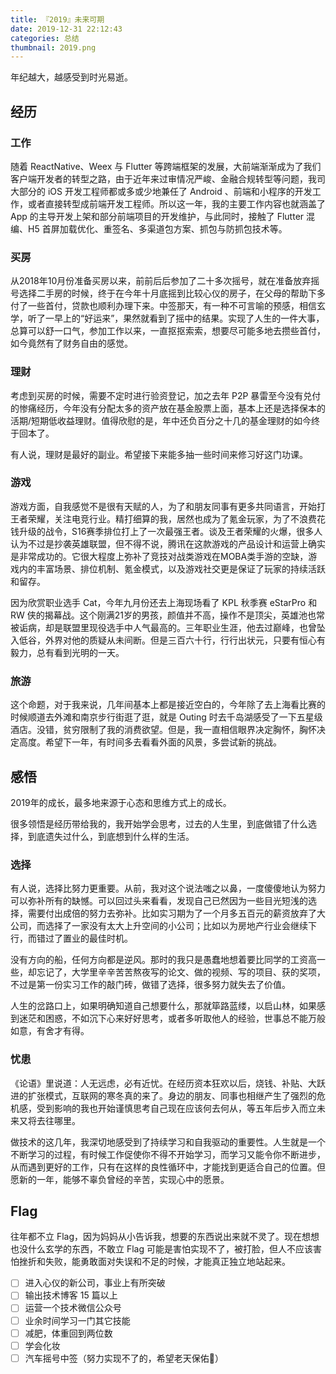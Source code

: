 ```yaml
---
title: 『2019』未来可期
date: 2019-12-31 22:12:43
categories: 总结
thumbnail: 2019.png
---
```


年纪越大，越感受到时光易逝。

<!--more-->

## 经历

### 工作

随着 ReactNative、Weex 与 Flutter 等跨端框架的发展，大前端渐渐成为了我们客户端开发者的转型之路，由于近年来过审情况严峻、金融合规转型等问题，我司大部分的 iOS 开发工程师都或多或少地兼任了 Android 、前端和小程序的开发工作，或者直接转型成前端开发工程师。所以这一年，我的主要工作内容也就涵盖了 App 的主导开发上架和部分前端项目的开发维护，与此同时，接触了 Flutter 混编、H5 首屏加载优化、重签名、多渠道包方案、抓包与防抓包技术等。

### 买房

从2018年10月份准备买房以来，前前后后参加了二十多次摇号，就在准备放弃摇号选择二手房的时候，终于在今年十月底摇到比较心仪的房子，在父母的帮助下多付了一些首付，贷款也顺利办理下来。中签那天，有一种不可言喻的预感，相信玄学，听了一早上的“好运来”，果然就看到了摇中的结果。实现了人生的一件大事，总算可以舒一口气，参加工作以来，一直抠抠索索，想要尽可能多地去攒些首付，如今竟然有了财务自由的感觉。

### 理财

考虑到买房的时候，需要不定时进行验资登记，加之去年 P2P 暴雷至今没有兑付的惨痛经历，今年没有分配太多的资产放在基金股票上面，基本上还是选择保本的活期/短期低收益理财。值得欣慰的是，年中还负百分之十几的基金理财的如今终于回本了。

有人说，理财是最好的副业。希望接下来能多抽一些时间来修习好这门功课。

### 游戏

游戏方面，自我感觉不是很有天赋的人，为了和朋友同事有更多共同语言，开始打王者荣耀，关注电竞行业。精打细算的我，居然也成为了氪金玩家，为了不浪费花钱升级的战令，S16赛季排位打上了一次最强王者。谈及王者荣耀的火爆，很多人认为不过是抄袭英雄联盟，但不得不说，腾讯在这款游戏的产品设计和运营上确实是非常成功的。它很大程度上弥补了竞技对战类游戏在MOBA类手游的空缺，游戏内的丰富场景、排位机制、氪金模式，以及游戏社交更是保证了玩家的持续活跃和留存。

因为欣赏职业选手 Cat，今年九月份还去上海现场看了 KPL 秋季赛 eStarPro 和 RW 侠的揭幕战。这个刚满21岁的男孩，颜值并不高，操作不是顶尖，英雄池也常被诟病，却是联盟里现役选手中人气最高的。三年职业生涯，他去过巅峰，也曾坠入低谷，外界对他的质疑从未间断。但是三百六十行，行行出状元，只要有恒心有毅力，总有看到光明的一天。

### 旅游

这个命题，对于我来说，几年间基本上都是接近空白的，今年除了去上海看比赛的时候顺道去外滩和南京步行街逛了逛，就是 Outing 时去千岛湖感受了一下五星级酒店。没错，贫穷限制了我的消费欲望。但是，我一直相信眼界决定胸怀，胸怀决定高度。希望下一年，有时间多去看看外面的风景，多尝试新的挑战。

## 感悟

2019年的成长，最多地来源于心态和思维方式上的成长。

很多领悟是经历带给我的，我开始学会思考，过去的人生里，到底做错了什么选择，到底遗失过什么，到底想到什么样的生活。

### 选择

有人说，选择比努力更重要。从前，我对这个说法嗤之以鼻，一度傻傻地认为努力可以弥补所有的缺憾。可以回过头来看看，发现自己已然因为一些目光短浅的选择，需要付出成倍的努力去弥补。比如实习期为了一个月多五百元的薪资放弃了大公司，而选择了一家没有太大上升空间的小公司；比如以为房地产行业会继续下行，而错过了置业的最佳时机。

没有方向的船，任何方向都是逆风。那时的我只是愚蠢地想着要比同学的工资高一些，却忘记了，大学里辛辛苦苦熬夜写的论文、做的视频、写的项目、获的奖项，不过是第一份实习工作的敲门砖，做错了选择，很多努力就失去了价值。

人生的岔路口上，如果明确知道自己想要什么，那就筚路蓝缕，以启山林，如果感到迷茫和困惑，不如沉下心来好好思考，或者多听取他人的经验，世事总不能万般如意，有舍才有得。

### 忧患

《论语》里说道：人无远虑，必有近忧。在经历资本狂欢以后，烧钱、补贴、大跃进的扩张模式，互联网的寒冬真的来了。身边的朋友、同事也相继产生了强烈的危机感，受到影响的我也开始谨慎思考自己现在应该何去何从，等五年后步入而立未来又将去往哪里。

做技术的这几年，我深切地感受到了持续学习和自我驱动的重要性。人生就是一个不断学习的过程，有时候工作促使你不得不开始学习，而学习又能令你不断进步，从而遇到更好的工作，只有在这样的良性循环中，才能找到更适合自己的位置。但愿新的一年，能够不辜负曾经的辛苦，实现心中的愿景。

## Flag

往年都不立 Flag，因为妈妈从小告诉我，想要的东西说出来就不灵了。现在想想也没什么玄学的东西，不敢立 Flag 可能是害怕实现不了，被打脸，但人不应该害怕挫折和失败，能勇敢面对失误和不足的时候，才能真正独立地站起来。

- [ ] 进入心仪的新公司，事业上有所突破
- [ ] 输出技术博客 15 篇以上
- [ ] 运营一个技术微信公众号
- [ ] 业余时间学习一门其它技能
- [ ] 减肥，体重回到两位数
- [ ] 学会化妆
- [ ] 汽车摇号中签（努力实现不了的，希望老天保佑🙏）
